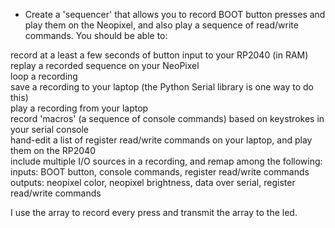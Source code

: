 * Create a 'sequencer' that allows you to record BOOT button presses and play them on the Neopixel, and also play a sequence of read/write commands. You should be able to:<br>

record at a least a few seconds of button input to your RP2040 (in RAM)<br>
replay a recorded sequence on your NeoPixel<br>
loop a recording<br>
save a recording to your laptop (the Python Serial library is one way to do this)<br>
play a recording from your laptop<br>
record 'macros' (a sequence of console commands) based on keystrokes in your serial console<br>
hand-edit a list of register read/write commands on your laptop, and play them on the RP2040<br>
include multiple I/O sources in a recording, and remap among the following:<br>
inputs: BOOT button, console commands, register read/write commands<br>
outputs: neopixel color, neopixel brightness, data over serial, register read/write commands<br>

I use the array to record every press and transmit the array to the led.

